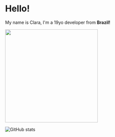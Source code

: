 # Hello!
<p>My name is Clara, I'm a 19yo developer from <b>Brazil!</b></p>


<img src="https://i.pinimg.com/originals/66/47/95/664795b0b260373ca24a293be7357a6e.gif" width=300rem height=300rem></img>

![GitHub stats](https://github-readme-stats-git-masterrstaa-rickstaa.vercel.app/api?username=claracoliveiras&hide_title=true&show_icons=true&include_all_commits=false&count_private=true&line_height=25&hide=issues&bg_color=000&title_color=FF00F6&text_color=FFF&border_radius=3&border_color=36123c&icon_color=FF00F6&theme=jolly)
<!--
**claracoliveiras/claracoliveiras** is a ✨ _special_ ✨ repository because its `README.md` (this file) appears on your GitHub profile.


Here are some ideas to get you started:

- 🔭 I’m currently working on ...
- 🌱 I’m currently learning ...
- 👯 I’m looking to collaborate on ...
- 🤔 I’m looking for help with ...
- 💬 Ask me about ...
- 📫 How to reach me: ...
- 😄 Pronouns: ...
- ⚡ Fun fact: ...
-->
